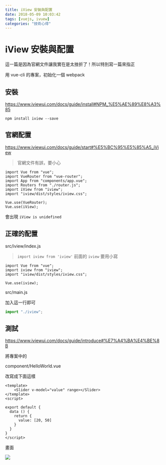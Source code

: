 ```yaml
---
title: iView 安裝與配置
date: 2018-05-09 10:03:42
tags: [vuejs, ivuew]
categories: "技術心得"
---
```


# iView 安裝與配置

這一篇是因為官網文件讓我實在是太挫折了！所以特別寫一篇來指正

用 vue-cli 的專案，初始化一個 webpack

## 安裝

https://www.iviewui.com/docs/guide/install#NPM_%E5%AE%89%E8%A3%85

```shell
npm install iview --save
```

## 官網配置

https://www.iviewui.com/docs/guide/start#%E5%BC%95%E5%85%A5_iView

> 官網文件有誤，要小心

```javascript=
import Vue from "vue";
import VueRouter from "vue-router";
import App from "components/app.vue";
import Routers from "./router.js";
import iView from "iview";
import "iview/dist/styles/iview.css";

Vue.use(VueRouter);
Vue.use(iView);
```

會出現 `iView is unidefined`

## 正確的配置

src/iview/index.js

> `import iview from 'iview'`
> 前面的 `iview` 要用小寫

```javascript=
import Vue from "vue";
import iview from "iview";
import "iview/dist/styles/iview.css";

Vue.use(iview);
```

src/main.js

加入這一行即可

```javascript
import "./iview";
```

## 測試

https://www.iviewui.com/docs/guide/introduce#%E7%A4%BA%E4%BE%8B

將專案中的

component/HelloWorld.vue

改寫成下面這樣

```html=
<template>
    <Slider v-model="value" range></Slider>
</template>
<script>

export default {
  data () {
    return {
      value: [20, 50]
    }
  }
}
</script>
```

畫面

![](https://i.imgur.com/fnrw5KI.png)
